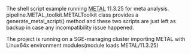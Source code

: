 The shell script example running [METAL](https://github.com/statgen/METAL) 11.3.25 for meta analysis. pipeline.METAL_toolkit.METALToolkit class provides a generate_metal_script() method and these two scripts are just left as backup in case any incompatibility issue happened.

The project is running on a SGE-managing cluster importing METAL with Linux64x environment modules(module loads METAL/11.3.25)
